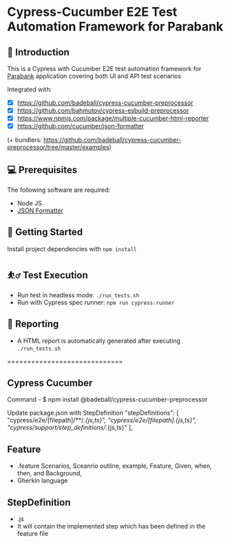 # Cypress-Cucumber E2E Test Automation Framework for Parabank

## 🧪 Introduction

This is a Cypress with Cucumber E2E test automation framework for [Parabank](https://parabank.parasoft.com/) application covering both UI and API test scenarios

Integrated with:

- [x] https://github.com/badeball/cypress-cucumber-preprocessor
- [x] https://github.com/bahmutov/cypress-esbuild-preprocessor
- [x] https://www.npmjs.com/package/multiple-cucumber-html-reporter
- [x] https://github.com/cucumber/json-formatter

(+ bundlers: https://github.com/badeball/cypress-cucumber-preprocessor/tree/master/examples)

## 💻 Prerequisites

The following software are required:

- Node JS
- [JSON Formatter](https://github.com/cucumber/json-formatter)

## 🚀 Getting Started

Install project dependencies with `npm install`

## ⛹️‍♂️ Test Execution

- Run test in headless mode: `./run_tests.sh`
- Run with Cypress spec runner: `npm run cypress:runner`

## 📂 Reporting

- A HTML report is automatically generated after executing `./run_tests.sh`


=============================

Cypress Cucumber 
----------------
Command - 
$ npm install @badeball/cypress-cucumber-preprocessor


Update package.json with StepDefinition
 "stepDefinitions": [
      "cypress/e2e/[filepath]/**/*.{js,ts}",
      "cypress/e2e/[filepath].{js,ts}",
      "cypress/support/step_definitions/*.{js,ts}"
  ],

Feature
-------
- .feature 
    Scenarios, Sceanrio outline, example, Feature, Given, when, then, and
    Background, <parameterization>
- Gherkin language


StepDefinition
--------------
- .js
- It will contain the implemented step which has been defined in the feature file




